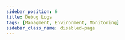 ```yaml
---
sidebar_position: 6
title: Debug Logs
tags: [Managment, Environment, Monitoring]
sidebar_class_name: disabled-page
---
```



